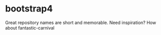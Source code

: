 # bootstrap4
Great repository names are short and memorable. Need inspiration? How about fantastic-carnival
